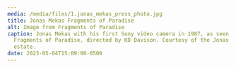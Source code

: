 ```yaml
---
media: /media/files/1.jonas_mekas_press_photo.jpg
title: Jonas Mekas Fragments of Paradise
alt: Image from Fragments of Paradise
caption: Jonas Mekas with his first Sony video camera in 1987, as seen in
  Fragments of Paradise, directed by KD Davison. Courtesy of the Jonas Mekas
  estate.
date: 2023-05-04T15:09:00-0500
---
```

